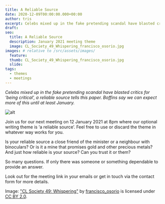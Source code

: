 ```yaml
---
title: A Reliable Source
date: 2020-12-09T00:00:00.000+00:00
author: tris
excerpt: Celebs mixed up in the fake pretending scandal have blasted critics for ‘being critical’, a reliable source tells this paper. Boffins say we can expect more of this until at least January
draft: 
seo:
  title: A Reliable Source
  description: January 2021 meeting theme
  image: CL_Society_49_Whispering_francisco_osorio.jpg
images: # relative to /src/assets/images/
  feature:
  thumb: CL_Society_49_Whispering_francisco_osorio.jpg
  slide:
tags:
  - themes
  - meetings
---
```


_Celebs mixed up in the fake pretending scandal have blasted critics for ‘being critical’, a reliable source tells this paper. Boffins say we can expect more of this until at least January._

![alt](/images/CL_Society_49_Whispering_francisco_osorio.jpg "whispering into an ear")

Join us for our next meeting on 12 January 2021 at 8pm where our optional writing theme is ‘a reliable source’. Feel free to use or discard the theme in whatever way works for you.

Is your reliable source a close friend of the minister or a neighbour with binoculars? Or is it a mine that promises gold and other precious metals? And just how reliable is your source? Can you trust it or them?

So many questions. If only there was someone or something dependable to provide an answer.

Look out for the meeting link in your emails or get in touch via the contact form for more details.

Image: ["CL Society 49: Whispering"](https://www.flickr.com/photos/30330906@N04/5943990307) by [francisco_osorio](https://www.flickr.com/photos/30330906@N04) is licensed under [CC BY 2.0](https://creativecommons.org/licenses/by/2.0/?ref=ccsearch&atype=rich).
